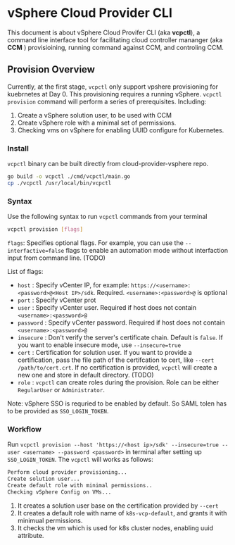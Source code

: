# vSphere Cloud Provider CLI

This document is about vSphere Cloud Provifer CLI (aka **vcpctl**), a command line interface tool for facilitating cloud controller mananger (aka **CCM** ) provisioining, running command against CCM, and controling CCM.

## Provision Overview

Currently, at the first stage, `vcpctl` only support vpshere provisioning for kuebrnetes at Day 0. This provisioning requires a running vSphere. `vcpctl provision` command will perform a series of prerequisites. Including:

1. Create a vSphere solution user, to be used with CCM
2. Create vSphere role with a minimal set of permissions.
3. Checking vms on vSphere for enabling UUID configure for Kubernetes.

### Install

`vcpctl` binary can be built directly from cloud-provider-vsphere repo. 

```bash
go build -o vcpctl ./cmd/vcpctl/main.go
cp ./vcpctl /usr/local/bin/vcpctl
```

### Syntax

Use the following syntax to run `vcpctl` commands from your terminal

```bash
vcpctl provision [flags]
```

`flags`: Specifies optional flags. For example, you can use the `--interfactive=false` flags to enable an automation mode without interfaction input from command line. (TODO)

List of flags:

- `host` : Specify vCenter IP, for example: `https://<username>:<password>@<Host IP>/sdk`. Required. `<username>:<password>@` is optional
- `port` : Specify vCenter prot
- `user` : Specify vCenter user. Required if host does not contain `<username>:<password>@`
- `password` : Specify vCenter password. Required if host does not contain `<username>:<password>@`
- `insecure` : Don't verify the server's certificate chain. Default is `false`. If you want to enable insecure mode, use `--insecure=true`
- `cert` : Certification for solution user. If you want to provide a certification, pass the file path of the certifcation to cert, like `--cert /path/to/cert.crt`. If no certification is provided, `vcpctl` will create a new one and store in default directory. (TODO)
- `role` : `vcpctl` can create roles during the provision. Role can be either `RegularUser` or `Administrator`. 

Note: vSphere SSO is requried to be enabled by default. So SAML tolen has to be provided as `SSO_LOGIN_TOKEN`.

### Workflow

Run `vcpctl provision --host 'https://<host ip>/sdk' --insecure=true --user <username> --password <password>` in terminal after setting up `SSO_LOGIN_TOKEN`. The `vcpctl` will works as follows:

```bash
Perform cloud provider provisioning...
Create solution user...
Create default role with minimal permissions..
Checking vSphere Config on VMs...
```

1. It creates a solution user base on the certification provided by `--cert`
2. It creates a default role with name of `k8s-vcp-default`, and grants it with minimual permissions.
3. It checks the vm which is used for k8s cluster nodes, enabling uuid attribute.